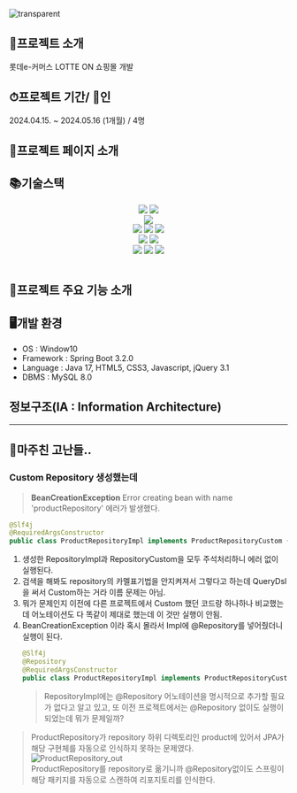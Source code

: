 ![transparent](https://capsule-render.vercel.app/api?type=transparent&fontColor=FF0000&text=LotteON&height=150&fontSize=60&desc=%20프로젝트&descAlignY=75&descAlign=60)

## 🛒프로젝트 소개
롯데e-커머스 LOTTE ON 쇼핑몰 개발


## ⏱프로젝트 기간/ 👫인
2024.04.15. ~ 2024.05.16 (1개월) / 4명

## 💙프로젝트 페이지 소개

## 📚기술스택
<div align=center> 
  <img src="https://img.shields.io/badge/html5-E34F26?style=for-the-badge&logo=html5&logoColor=white">
  <img src="https://img.shields.io/badge/css-1572B6?style=for-the-badge&logo=css3&logoColor=white">
  <br>
  
  <img src="https://img.shields.io/badge/mysql-4479A1?style=for-the-badge&logo=mysql&logoColor=white"> 
  <br>
  
  <img src="https://img.shields.io/badge/springboot-6DB33F?style=for-the-badge&logo=springboot&logoColor=white">
  <img src="https://img.shields.io/badge/java-007396?style=for-the-badge&logo=java&logoColor=white"> 
  <img src="https://img.shields.io/badge/gradle-221E1F?style=for-the-badge&logo=java&logoColor=white"> 
  <br>

  <img src="https://img.shields.io/badge/github-181717?style=for-the-badge&logo=github&logoColor=white">
  <img src="https://img.shields.io/badge/git-F05032?style=for-the-badge&logo=git&logoColor=white">
  <br>

  <img src="https://img.shields.io/badge/jira-0052CC?style=for-the-badge&logo=jira&logoColor=white">
  <img src="https://img.shields.io/badge/figma-F24E1E?style=for-the-badge&logo=figma&logoColor=white">
  <img src="https://img.shields.io/badge/slack-4A154B?style=for-the-badge&logo=slack&logoColor=white">
  


</div>

<br>


## 🌟프로젝트 주요 기능 소개 

## 🖥개발 환경
- OS : Window10
- Framework : Spring Boot 3.2.0
- Language : Java 17, HTML5, CSS3, Javascript, jQuery 3.1
- DBMS : MySQL 8.0

## 정보구조(IA : Information Architecture)


----
## 🎱마주친 고난들..
### Custom Repository 생성했는데 

> **BeanCreationException** Error creating bean with name 'productRepository' 에러가 발생했다.

```java
@Slf4j
@RequiredArgsConstructor
public class ProductRepositoryImpl implements ProductRepositoryCustom {}
```
1. 생성한 RepositoryImpl과 RepositoryCustom을 모두 주석처리하니 에러 없이 실행된다.
2. 검색을 해봐도 repository의 카멜표기법을 안지켜져서 그렇다고 하는데 QueryDsl을 써서 Custom하는 거라 이름 문제는 아님. 
3. 뭐가 문제인지 이전에 다른 프로젝트에서 Custom 했던 코드랑 하나하나 비교했는데 어노테이션도 다 똑같이 제대로 했는데 이 것만 실행이 안됨.
4. BeanCreationException 이라 혹시 몰라서 Impl에 @Repository를 넣어줬더니 실행이 된다.
   ```java
   @Slf4j
   @Repository
   @RequiredArgsConstructor
   public class ProductRepositoryImpl implements ProductRepositoryCustom{}
   ```
   > RepositoryImpl에는 @Repository 어노테이션을 명시적으로 추가할 필요가 없다고 알고 있고, 또 이전 프로젝트에서는 @Repository 없이도 실행이 되었는데 뭐가 문제일까?

> ProductRepository가 repository 하위 디렉토리인 product에 있어서 JPA가 해당 구현체를 자동으로 인식하지 못하는 문제였다.<br>
![ProductRepository_out](https://github.com/linma21/lotteon-team3/assets/154877422/305e729c-9a46-4ce7-8000-a2eba070aded)<br>
ProductRepository를 repository로 옮기니까 @Repository없이도 스프링이 해당 패키지를 자동으로 스캔하여 리포지토리를 인식한다.

